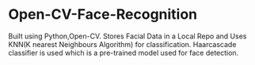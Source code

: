 # Open-CV-Face-Recognition
Built using Python,Open-CV. Stores Facial Data in a Local Repo and Uses KNN(K nearest Neighbours Algorithm) for classification.
Haarcascade classifier is used which is a pre-trained model used for face detection.
